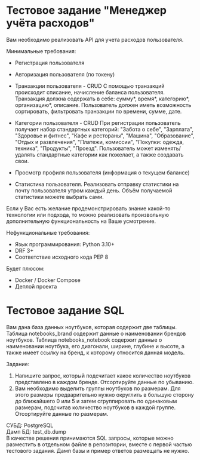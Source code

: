  # Тестовое задание "Менеджер учёта расходов"   
Вам необходимо реализовать API для учета расходов пользователя.   

Минимальные требования:   
- Регистрация пользователя   
- Авторизация пользователя (по токену)   
- Транзакции пользователя - CRUD
С помощью транзакций происходит списание, начисление баланса пользователя.
Транзакция должна содержать в себе: сумму\*, время\*, категорию\*, организацию\*, описание.
Пользователь должен иметь возможность сортировать, фильтровать транзакции по времени, сумме, дате.
   
- Категории пользователя - CRUD
При регистрации пользователь получает набор стандартных категорий:
"Забота о себе", "Зарплата", "Здоровье и фитнес", "Кафе и рестораны", "Машина", "Образование", "Отдых и развлечения", "Платежи, комиссии", "Покупки: одежда, техника", "Продукты", "Проезд".
Пользователь может изменять/удалять стандартные категории как пожелает, а также создавать свои.   
- Просмотр профиля пользователя (информация о текущем балансе)   
- Статистика пользователя.
Реализовать отправку статистики на почту пользователя утром каждый день.
Объём получаемой статистики можете выбрать сами.   
   
   
Если у Вас есть желание продемонстрировать знание какой-то технологии или подхода, то можно реализовать произвольную дополнительную функциональность на Ваше усмотрение.   
   
Нефункциональные требования:   
- Язык программирования: Python 3.10+   
- DRF 3+   
- Соответствие исходного кода PEP 8   
   
   
Будет плюсом:   
- Docker / Docker Compose   
- Деплой проекта   

 # Тестовое задание SQL   
Вам дана база данных ноутбуков, которая содержит две таблицы. Таблица notebooks\_brand содержит данные о наименовании брендов ноутбуков. Таблица notebooks\_notebook содержит данные о наименовании ноутбука, его диагонали, ширине, глубине и высоте, а также имеет ссылку на бренд, к которому относится данная модель.   
   
Задание:   
1. Напишите запрос, который подсчитает какое количество ноутбуков представлено в каждом бренде. Отсортируйте данные по убыванию.   
2. Вам необходимо выделить группы ноутбуков по размерам. Для этого размеры предварительно нужно округлить в большую сторону до ближайшего 0 или 5 и затем сгруппировать по одинаковым размерам, подсчитав количество ноутбуков в каждой группе. Отсортируйте данные по размерам.   
   
   
СУБД: PostgreSQL   
Дамп БД: test\_db.dump   
В качестве решения принимаются SQL запросы, которые можно разместить в отдельном файле в репозитории, вместе с первой частью тестового задания. Дамп базы и пример ответов размещать не нужно.   
